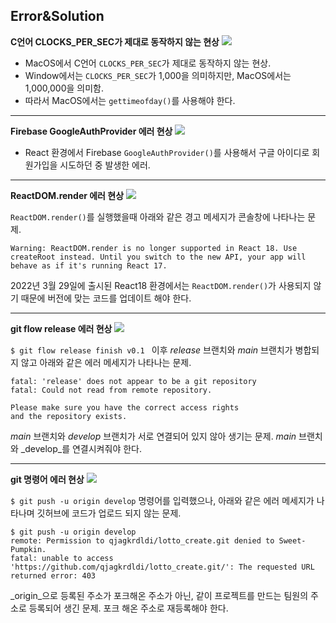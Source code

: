 ## Error&Solution

<b>C언어 CLOCKS_PER_SEC가 제대로 동작하지 않는 현상</b>
<a href="https://velog.io/@sweet_pumpkin/Mac-OS%EC%97%90%EC%84%9C%EB%8A%94-CLOCKSPERSEC%EA%B0%80-1000000%EC%9C%BC%EB%A1%9C-%EB%82%98%EB%88%A0%EC%A7%91%EB%8B%88%EB%8B%A4">
  <img src="https://img.shields.io/badge/Blog-20C997?style=flat-square&logo=Velog&logoColor=FFFFFF"/>
</a>

- MacOS에서 C언어 `CLOCKS_PER_SEC`가 제대로 동작하지 않는 현상.
- Window에서는 `CLOCKS_PER_SEC`가 1,000을 의미하지만, MacOS에서는 1,000,000을 의미함. 
- 따라서 MacOS에서는 `gettimeofday()`를 사용해야 한다.
---

<b>Firebase GoogleAuthProvider 에러 현상</b>
<a href="https://velog.io/@sweet_pumpkin/Error-Firebase-GoogleAuthProvider-%EC%99%B8%EC%95%8A%EB%90%A8">
  <img src="https://img.shields.io/badge/Blog-20C997?style=flat-square&logo=Velog&logoColor=FFFFFF"/>
</a>

  - React 환경에서 Firebase `GoogleAuthProvider()`를 사용해서 구글 아이디로 회원가입을 시도하던 중 발생한 에러.

---

<b>ReactDOM.render 에러 현상</b>
<a href="https://velog.io/@sweet_pumpkin/Error-ReactDOM.render%EB%8A%94-React18%EC%97%90%EC%84%9C-%EC%A7%80%EC%9B%90%EB%90%98%EC%A7%80-%EC%95%8A%EC%8A%B5%EB%8B%88%EB%8B%A4">
  <img src="https://img.shields.io/badge/Blog-20C997?style=flat-square&logo=Velog&logoColor=FFFFFF"/>
</a>

`ReactDOM.render()`를 실행했을때 아래와 같은 경고 메세지가 콘솔창에 나타나는 문제.
```
Warning: ReactDOM.render is no longer supported in React 18. Use createRoot instead. Until you switch to the new API, your app will behave as if it's running React 17.
```
2022년 3월 29일에 출시된 React18 환경에서는 `ReactDOM.render()`가 사용되지 않기 때문에 버전에 맞는 코드를 업데이트 해야 한다.

---

<b>git flow release 에러 현상</b>
<a href="https://velog.io/@sweet_pumpkin/Error-%EB%8B%BF%EC%9D%84%EB%93%AF-%EB%A7%90%EB%93%AF-%EB%8B%BF%EC%A7%80-%EC%95%8A%EB%8A%94-%EB%B8%8C%EB%9E%9C%EC%B9%98...-%EC%96%B4%EB%94%94%EC%84%9C%EB%B6%80%ED%84%B0-%EC%9E%98%EB%AA%BB%EB%90%9C-%EA%B2%83%EC%9D%B8%EA%B0%80">
  <img src="https://img.shields.io/badge/Blog-20C997?style=flat-square&logo=Velog&logoColor=FFFFFF"/>
</a>

`$ git flow release finish v0.1 ` 이후 _release_ 브랜치와 _main_ 브랜치가 병합되지 않고 아래와 같은 에러 메세지가 나타나는 문제.
```
fatal: 'release' does not appear to be a git repository
fatal: Could not read from remote repository.

Please make sure you have the correct access rights
and the repository exists.
```
_main_ 브랜치와 _develop_ 브랜치가 서로 연결되어 있지 않아 생기는 문제. _main_ 브랜치와 _develop_를 연결시켜줘야 한다.

---

<b>git 명령어 에러 현상</b>
<a href="https://velog.io/@sweet_pumpkin/Error-Git-push-%EA%B1%B0%EC%A0%88-%ED%95%B4%EA%B2%B0">
  <img src="https://img.shields.io/badge/Blog-20C997?style=flat-square&logo=Velog&logoColor=FFFFFF"/>
</a>

`$ git push -u origin develop` 명령어를 입력했으나, 아래와 같은 에러 메세지가 나타나며 깃허브에 코드가 업로드 되지 않는 문제.
```
$ git push -u origin develop
remote: Permission to qjagkrdldi/lotto_create.git denied to Sweet-Pumpkin.
fatal: unable to access 'https://github.com/qjagkrdldi/lotto_create.git/': The requested URL returned error: 403
```
_origin_으로 등록된 주소가 포크해온 주소가 아닌, 같이 프로젝트를 만드는 팀원의 주소로 등록되어 생긴 문제. 포크 해온 주소로 재등록해야 한다.